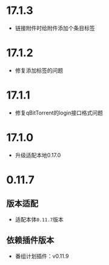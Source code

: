 
# 17.1.3

- 链接附件时给附件添加个条目标签

# 17.1.2

- 修复添加标签的问题

# 17.1.1

- 修复qBitTorrent的login接口格式问题

# 17.1.0

- 升级适配本地0.17.0

# 0.11.7

## 版本适配

- 适配本体`0.11.7`版本

## 依赖插件版本

- 番组计划插件：v0.11.9

